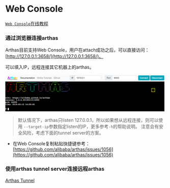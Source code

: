 Web Console
===

[`Web Console`在线教程](https://arthas.aliyun.com/doc/arthas-tutorials.html?language=cn&id=case-web-console)

### 通过浏览器连接arthas


Arthas目前支持Web Console，用户在attach成功之后，可以直接访问：[http://127.0.0.1:3658/](http://127.0.0.1:3658/)。

可以填入IP，远程连接其它机器上的arthas。

![](_static/web-console-local.png)


> 默认情况下，arthas只listen 127.0.0.1，所以如果想从远程连接，则可以使用 `--target-ip`参数指定listen的IP，更多参考`-h`的帮助说明。
> 注意会有安全风险，考虑下面的tunnel server的方案。

* 在Web Console复制粘贴快捷键参考： [https://github.com/alibaba/arthas/issues/1056](https://github.com/alibaba/arthas/issues/1056)
### 使用arthas tunnel server连接远程arthas

[Arthas Tunnel](tunnel.md)